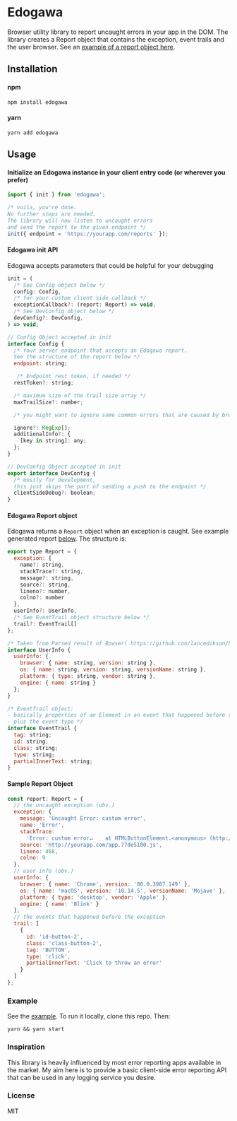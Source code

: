 # Edogawa

Browser utility library to report uncaught errors in your app in the DOM. The library creates a Report object that contains the exception, event trails and the user browser. See an [example of a report object here](https://github.com/undrafted/edogawa#sample-report-object).

## Installation

#### npm

```
npm install edogawa
```

#### yarn

```
yarn add edogawa
```

## Usage

#### Initialize an Edogawa instance in your client entry code (or wherever you prefer)

```js
import { init } from 'edogawa';

/* voila, you're done.
No further steps are needed.
The library will now listen to uncaught errors
and send the report to the given endpoint */
init({ endpoint = 'https://yourapp.com/reports' });
```

#### Edogawa init API

Edogawa accepts parameters that could be helpful for your debugging

```js
init = (
  /* See Config object below */
  config: Config,
  /* for your custom client side callback */
  exceptionCallback?: (report: Report) => void,
  /* See DevConfig object below */
  devConfig?: DevConfig,
) => void;

// Config Object accepted in init
interface Config {
  /* Your server endpoint that accepts an Edogawa report.
  See the structure of the report below */
  endpoint: string;

   /* Endpoint rest token, if needed */
  restToken?: string;

  /* maximum size of the trail size array */
  maxTrailSize?: number;

  /* you might want to ignore some common errors that are caused by browser extensions, etc. */

  ignore?: RegExp[];
  additionalInfo?: {
    [key in string]: any;
  };
}

// DevConfig Object accepted in init
export interface DevConfig {
  /* mostly for development,
  this just skips the part of sending a push to the endpoint */
  clientSideDebug?: boolean;
}
```

#### Edogawa Report object

Edogawa returns a `Report` object when an exception is caught. See example generated report [below](https://github.com/undrafted/edogawa#sample-report-object). The structure is:

```js
export type Report = {
  exception: {
    name?: string,
    stackTrace?: string,
    message?: string,
    source?: string,
    lineno?: number,
    colno?: number
  },
  userInfo?: UserInfo,
  /* See EventTrail object structure below */
  trail?: EventTrail[]
};

/* Taken from Parsed result of Bowser( https://github.com/lancedikson/bowser)*/
interface UserInfo {
  userInfo: {
    browser: { name: string, version: string },
    os: { name: string, version: string, versionName: string },
    platform: { type: string, vendor: string },
    engine: { name: string }
  };
}

/* EventTrail object:
- basically properties of an Element in an event that happened before the exception
- plus the event type */
interface EventTrail {
  tag: string;
  id: string;
  class: string;
  type: string;
  partialInnerText: string;
}
```

#### Sample Report Object

```js
const report: Report = {
  // the uncaught exception (obv.)
  exception: {
    message: 'Uncaught Error: custom error',
    name: 'Error',
    stackTrace:
      'Error: custom error↵    at HTMLButtonElement.<anonymous> (http://yourapp.com/app.77de5100.js)',
    source: 'http://yourapp.com/app.77de5100.js',
    lineno: 468,
    colno: 9
  },
  // user info (obv.)
  userInfo: {
    browser: { name: 'Chrome', version: '80.0.3987.149' },
    os: { name: 'macOS', version: '10.14.5', versionName: 'Mojave' },
    platform: { type: 'desktop', vendor: 'Apple' },
    engine: { name: 'Blink' }
  },
  // the events that happened before the exception
  trail: [
    {
      id: 'id-button-2',
      class: 'class-button-2',
      tag: 'BUTTON',
      type: 'click',
      partialInnerText: 'Click to throw an error'
    }
  ]
};
```

### Example

See the [example](https://github.com/undrafted/edogawa/tree/master/example). To run it locally, clone this repo. Then:

```
yarn && yarn start
```

### Inspiration

This library is heavily influenced by most error reporting apps available in the market. My aim here is to provide a basic client-side error reporting API that can be used in any logging service you desire.

### License

MIT
